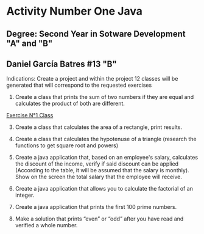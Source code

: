 # Activity Number One Java

## Degree: Second Year in Sotware Development "A" and "B"

## Daniel García Batres #13 "B"

Indications: Create a project and within the project 12 classes will be generated that will correspond
to the requested exercises

1. Create a class that prints the sum of two numbers if they are equal and calculates the product of
   both are different.

[Exercise N°1 Class](https://github.com/danielbatres/activity-one-java/blob/main/src/Exercise/Exercise1.java)

3. Create a class that calculates the area of ​​a rectangle, print results.

4. Create a class that calculates the hypotenuse of a triangle (research the functions to get
   square root and powers)

5. Create a java application that, based on an employee's salary, calculates the discount of the
   income, verify if said discount can be applied (According to the table, it will be assumed that the salary is
   monthly). Show on the screen the total salary that the employee will receive.

6. Create a java application that allows you to calculate the factorial of an integer.

7. Create a java application that prints the first 100 prime numbers.

8. Make a solution that prints “even” or “odd” after you have read and verified a
   whole number.